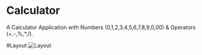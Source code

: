 # Calculator
A Calculator Application with Numbers (0,1,2,3,4,5,6,7,8,9,0,00) &amp; Operators (+,-,%,*,/).

#Layout
<img src="\Users\vaish\Desktop" alt="Layout"></img>
